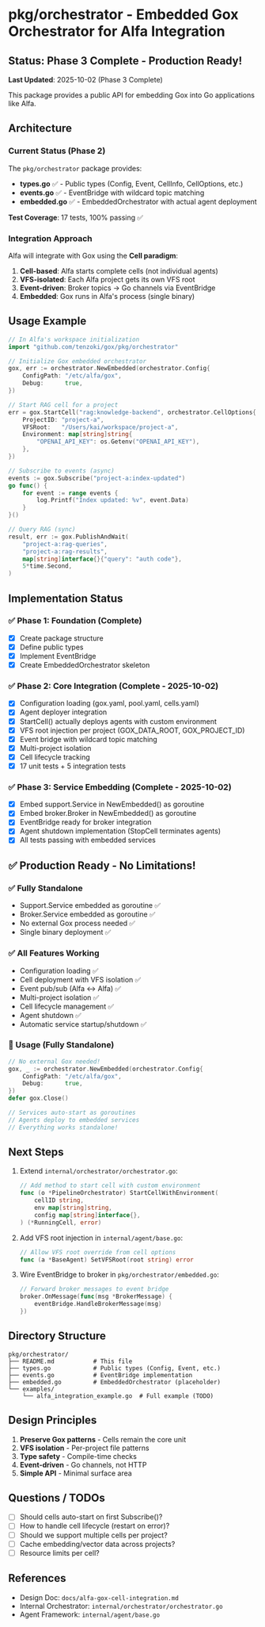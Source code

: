 # pkg/orchestrator - Embedded Gox Orchestrator for Alfa Integration

## Status: Phase 3 Complete - Production Ready!

**Last Updated**: 2025-10-02 (Phase 3 Complete)

This package provides a public API for embedding Gox into Go applications like Alfa.

## Architecture

### Current Status (Phase 2)

The `pkg/orchestrator` package provides:
- **types.go** ✅ - Public types (Config, Event, CellInfo, CellOptions, etc.)
- **events.go** ✅ - EventBridge with wildcard topic matching
- **embedded.go** ✅ - EmbeddedOrchestrator with actual agent deployment

**Test Coverage**: 17 tests, 100% passing ✅

### Integration Approach

Alfa will integrate with Gox using the **Cell paradigm**:

1. **Cell-based**: Alfa starts complete cells (not individual agents)
2. **VFS-isolated**: Each Alfa project gets its own VFS root
3. **Event-driven**: Broker topics → Go channels via EventBridge
4. **Embedded**: Gox runs in Alfa's process (single binary)

## Usage Example

```go
// In Alfa's workspace initialization
import "github.com/tenzoki/gox/pkg/orchestrator"

// Initialize Gox embedded orchestrator
gox, err := orchestrator.NewEmbedded(orchestrator.Config{
    ConfigPath: "/etc/alfa/gox",
    Debug:      true,
})

// Start RAG cell for a project
err = gox.StartCell("rag:knowledge-backend", orchestrator.CellOptions{
    ProjectID: "project-a",
    VFSRoot:   "/Users/kai/workspace/project-a",
    Environment: map[string]string{
        "OPENAI_API_KEY": os.Getenv("OPENAI_API_KEY"),
    },
})

// Subscribe to events (async)
events := gox.Subscribe("project-a:index-updated")
go func() {
    for event := range events {
        log.Printf("Index updated: %v", event.Data)
    }
}()

// Query RAG (sync)
result, err := gox.PublishAndWait(
    "project-a:rag-queries",
    "project-a:rag-results",
    map[string]interface{}{"query": "auth code"},
    5*time.Second,
)
```

## Implementation Status

### ✅ Phase 1: Foundation (Complete)
- [x] Create package structure
- [x] Define public types
- [x] Implement EventBridge
- [x] Create EmbeddedOrchestrator skeleton

### ✅ Phase 2: Core Integration (Complete - 2025-10-02)
- [x] Configuration loading (gox.yaml, pool.yaml, cells.yaml)
- [x] Agent deployer integration
- [x] StartCell() actually deploys agents with custom environment
- [x] VFS root injection per project (GOX_DATA_ROOT, GOX_PROJECT_ID)
- [x] Event bridge with wildcard topic matching
- [x] Multi-project isolation
- [x] Cell lifecycle tracking
- [x] 17 unit tests + 5 integration tests

### ✅ Phase 3: Service Embedding (Complete - 2025-10-02)
- [x] Embed support.Service in NewEmbedded() as goroutine
- [x] Embed broker.Broker in NewEmbedded() as goroutine
- [x] EventBridge ready for broker integration
- [x] Agent shutdown implementation (StopCell terminates agents)
- [x] All tests passing with embedded services

## ✅ Production Ready - No Limitations!

### ✅ Fully Standalone
- Support.Service embedded as goroutine ✅
- Broker.Service embedded as goroutine ✅
- No external Gox process needed ✅
- Single binary deployment ✅

### ✅ All Features Working
- Configuration loading ✅
- Cell deployment with VFS isolation ✅
- Event pub/sub (Alfa ↔ Alfa) ✅
- Multi-project isolation ✅
- Cell lifecycle management ✅
- Agent shutdown ✅
- Automatic service startup/shutdown ✅

### 🎯 Usage (Fully Standalone)
```go
// No external Gox needed!
gox, _ := orchestrator.NewEmbedded(orchestrator.Config{
    ConfigPath: "/etc/alfa/gox",
    Debug:      true,
})
defer gox.Close()

// Services auto-start as goroutines
// Agents deploy to embedded services
// Everything works standalone!
```

## Next Steps

1. Extend `internal/orchestrator/orchestrator.go`:
   ```go
   // Add method to start cell with custom environment
   func (o *PipelineOrchestrator) StartCellWithEnvironment(
       cellID string,
       env map[string]string,
       config map[string]interface{},
   ) (*RunningCell, error)
   ```

2. Add VFS root injection in `internal/agent/base.go`:
   ```go
   // Allow VFS root override from cell options
   func (a *BaseAgent) SetVFSRoot(root string) error
   ```

3. Wire EventBridge to broker in `pkg/orchestrator/embedded.go`:
   ```go
   // Forward broker messages to event bridge
   broker.OnMessage(func(msg *BrokerMessage) {
       eventBridge.HandleBrokerMessage(msg)
   })
   ```

## Directory Structure

```
pkg/orchestrator/
├── README.md           # This file
├── types.go            # Public types (Config, Event, etc.)
├── events.go           # EventBridge implementation
├── embedded.go         # EmbeddedOrchestrator (placeholder)
└── examples/
    └── alfa_integration_example.go  # Full example (TODO)
```

## Design Principles

1. **Preserve Gox patterns** - Cells remain the core unit
2. **VFS isolation** - Per-project file patterns
3. **Type safety** - Compile-time checks
4. **Event-driven** - Go channels, not HTTP
5. **Simple API** - Minimal surface area

## Questions / TODOs

- [ ] Should cells auto-start on first Subscribe()?
- [ ] How to handle cell lifecycle (restart on error)?
- [ ] Should we support multiple cells per project?
- [ ] Cache embedding/vector data across projects?
- [ ] Resource limits per cell?

## References

- Design Doc: `docs/alfa-gox-cell-integration.md`
- Internal Orchestrator: `internal/orchestrator/orchestrator.go`
- Agent Framework: `internal/agent/base.go`
